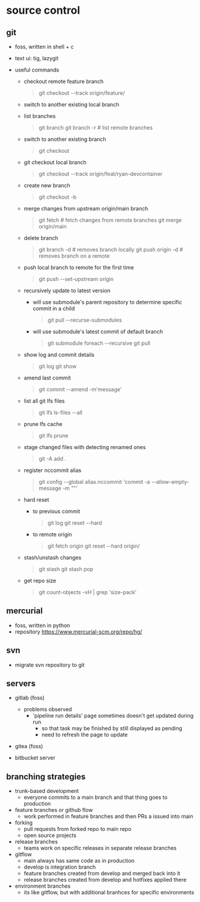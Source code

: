 # source control

## git

- foss, written in shell + c
- text ui: tig, lazygit

- useful commands
  - checkout remote feature branch
    > git checkout --track origin/feature/<name>
  - switch to another existing local branch
  - list branches
    > git branch
    > git branch -r  # list remote branches
  - switch to another existing branch
    > git checkout <name>
  - git checkout local branch
    > git checkout --track origin/feat/ryan-devcontainer
  - create new branch
    > git checkout -b <name>
  - merge changes from upstream origin/main branch
    > git fetch                 # fetch changes from remote branches
    > git merge origin/main 
  - delete branch
    > git branch -d <name>      # removes branch locally
    > git push origin -d <name> # removes branch on a remote
  - push local branch to remote for the first time
    > git push --set-upstream origin <name>

  - recursively update to latest version
    - will use submodule's parent repository to determine specific commit in a child
      > git pull --recurse-submodules
    - will use submodule's latest commit of default branch
      > git submodule foreach --recursive git pull  
  
  - show log and commit details
    > git log
    > git show <hash>

  - amend last commit
    > git commit --amend -m'message'

  - list all git lfs files 
    > git lfs ls-files --all

  - prune lfs cache
    > git lfs prune

  - stage changed files with detecting renamed ones
    > git -A add .
  
  - register nccommit alias
    > git config --global alias.nccommit 'commit -a --allow-empty-message -m ""'

  - hard reset 
    - to previous commit
      > git log
      > git reset --hard <commit>
    - to remote origin
      > git fetch origin
      > git reset --hard origin/<branch>

  - stash/unstash changes
    > git stash
    > git stash pop

  - get repo size
    > git count-objects -vH | grep 'size-pack'


## mercurial

- foss, written in python
- repository https://www.mercurial-scm.org/repo/hg/


## svn

- migrate svn repository to git


## servers

- gitlab (foss)
  - problems observed
    - 'pipeline run details' page sometimes doesn't get updated during run
      - so that task may be finished by still displayed as pending
      - need to refresh the page to update

- gitea (foss)
- bitbucket server


## branching strategies

- trunk-based development
  - everyone commits to a main branch and that thing goes to production
- feature branches or github flow
  - work performed in feature branches and then PRs a issued into main
- forking
  - pull requests from forked repo to main repo
  - open source projects
- release branches
  - teams work on specific releases in separate release branches
- gitflow
  - main always has same code as in production
  - develop is integration branch
  - feature branches created from develop and merged back into it
  - release branches created from develop and hotfixes applied there
- environment branches
  - its like gitflow, but with additional branhces for specific environments
